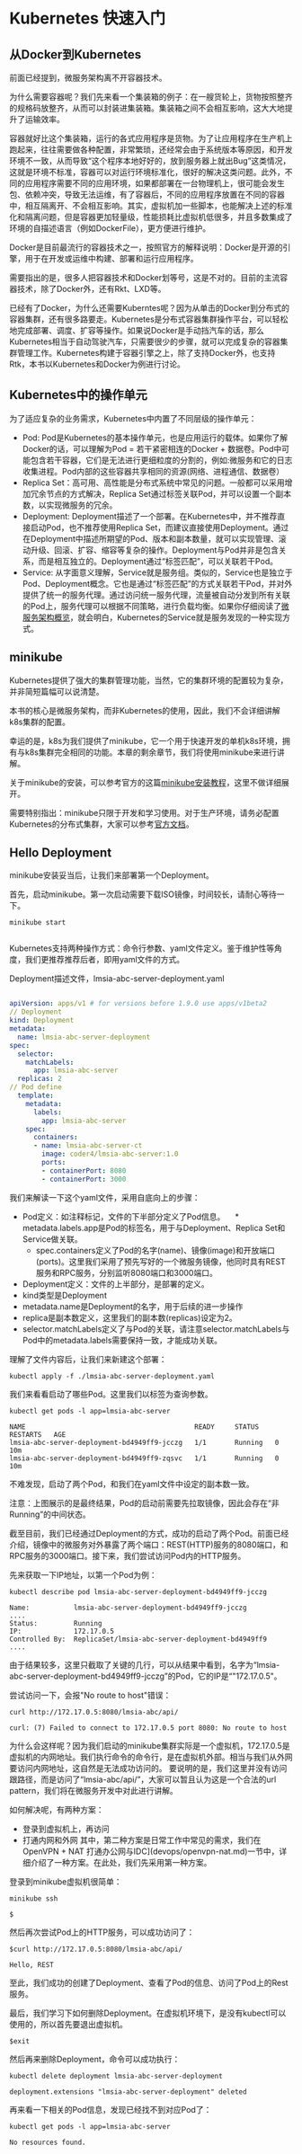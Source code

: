 # Kubernetes 快速入门

## 从Docker到Kubernetes
前面已经提到，微服务架构离不开容器技术。

为什么需要容器呢？我们先来看一个集装箱的例子：在一艘货轮上，货物按照整齐的规格码放整齐，从而可以封装进集装箱。集装箱之间不会相互影响，这大大地提升了运输效率。

容器就好比这个集装箱，运行的各式应用程序是货物。为了让应用程序在生产机上跑起来，往往需要做各种配置，非常繁琐，还经常会由于系统版本等原因，和开发环境不一致，从而导致“这个程序本地好好的，放到服务器上就出Bug”这类情况，这就是环境不标准，容器可以对运行环境标准化，很好的解决这类问题。此外，不同的应用程序需要不同的应用环境，如果都部署在一台物理机上，很可能会发生包、依赖冲突，导致无法运维，有了容器后，不同的应用程序放置在不同的容器中，相互隔离开、不会相互影响。其实，虚拟机加一些脚本，也能解决上述的标准化和隔离问题，但是容器更加轻量级，性能损耗比虚拟机低很多，并且多数集成了环境的自描述语言（例如DockerFile），更方便进行维护。

Docker是目前最流行的容器技术之一，按照官方的解释说明：Docker是开源的引擎，用于在开发或运维中构建、部署和运行应用程序。

需要指出的是，很多人把容器技术和Docker划等号，这是不对的。目前的主流容器技术，除了Docker外，还有Rkt、LXD等。

已经有了Docker，为什么还需要Kuberntes呢？因为从单击的Docker到分布式的容器集群，还有很多路要走。Kubernetes是分布式容器集群操作平台，可以轻松地完成部署、调度、扩容等操作。如果说Docker是手动挡汽车的话，那么Kubernetes相当于自动驾驶汽车，只需要很少的步骤，就可以完成复杂的容器集群管理工作。Kubernetes构建于容器引擎之上，除了支持Docker外，也支持Rtk，本书以Kubernetes和Docker为例进行讨论。

## Kubernetes中的操作单元

为了适应复杂的业务需求，Kubernetes中内置了不同层级的操作单元：
* Pod: Pod是Kubernetes的基本操作单元，也是应用运行的载体。如果你了解Docker的话，可以理解为Pod = 若干紧密相连的Docker + 数据卷。Pod中可能包含若干容器，它们是无法进行更细粒度的分割的，例如:微服务和它的日志收集进程。Pod内部的这些容器共享相同的资源(网络、进程通信、数据卷）
* Replica Set：高可用、高性能是分布式系统中常见的问题。一般都可以采用增加冗余节点的方式解决，Replica Set通过标签关联Pod，并可以设置一个副本数，以实现微服务的冗余。
* Deployment: Deployment描述了一个部署。在Kubernetes中，并不推荐直接启动Pod，也不推荐使用Replica Set，而建议直接使用Deployment。通过在Deployment中描述所期望的Pod、版本和副本数量，就可以实现管理、滚动升级、回滚、扩容、缩容等复杂的操作。Deployment与Pod并非是包含关系，而是相互独立的。Deployment通过“标签匹配”，可以关联若干Pod。
* Service: 从字面意义理解，Service就是服务组。类似的，Service也是独立于Pod、Deployment概念。它也是通过“标签匹配”的方式关联若干Pod，并对外提供了统一的服务代理。通过访问统一服务代理，流量被自动分发到所有关联的Pod上，服务代理可以根据不同策略，进行负载均衡。如果你仔细阅读了[微服务架构概览](architecture/overview.md)，就会明白，Kubernetes的Service就是服务发现的一种实现方式。

## minikube
Kubernetes提供了强大的集群管理功能，当然，它的集群环境的配置较为复杂，并非简短篇幅可以说清楚。

本书的核心是微服务架构，而非Kubernetes的使用，因此，我们不会详细讲解k8s集群的配置。

幸运的是，k8s为我们提供了minikube，它一个用于快速开发的单机k8s环境，拥有与k8s集群完全相同的功能。本章的剩余章节，我们将使用minikube来进行讲解。

关于minikube的安装，可以参考官方的这篇[minikube安装教程](https://kubernetes.io/docs/tasks/tools/install-minikube/)，这里不做详细展开。

需要特别指出：minikube只限于开发和学习使用。对于生产环境，请务必配置Kubernetes的分布式集群，大家可以参考[官方文档](https://kubernetes.io/docs/home)。

## Hello Deployment

minikube安装妥当后，让我们来部署第一个Deployment。

首先，启动minikube。第一次启动需要下载ISO镜像，时间较长，请耐心等待一下。
```shell
minikube start


``` 

Kubernetes支持两种操作方式：命令行参数、yaml文件定义。鉴于维护性等角度，我们更推荐推荐后者，即用yaml文件的方式。

Deployment描述文件，lmsia-abc-server-deployment.yaml
```yaml

apiVersion: apps/v1 # for versions before 1.9.0 use apps/v1beta2
// Deployment
kind: Deployment
metadata:
  name: lmsia-abc-server-deployment
spec:
  selector:
    matchLabels:
      app: lmsia-abc-server 
  replicas: 2
// Pod define
  template:
    metadata:
      labels:
        app: lmsia-abc-server 
    spec:
      containers:
      - name: lmsia-abc-server-ct
        image: coder4/lmsia-abc-server:1.0
        ports:
        - containerPort: 8080
        - containerPort: 3000
```

我们来解读一下这个yaml文件，采用自底向上的步骤：
* Pod定义：如注释标记，文件的下半部分定义了Pod信息。
　* metadata.labels.app是Pod的标签名，用于与Deployment、Replica Set和Service做关联。
  * spec.containers定义了Pod的名字(name)、镜像(image)和开放端口(ports)。这里我们采用了预先写好的一个微服务镜像，他同时具有REST服务和RPC服务，分别监听8080端口和3000端口。
* Deployment定义：文件的上半部分，是部署的定义。
 * kind类型是Deployment
 * metadata.name是Deployment的名字，用于后续的进一步操作
 * replica是副本数定义，这里我们的副本数(replicas)设定为2。
 * selector.matchLabels定义了与Pod的关联，请注意selector.matchLabels与Pod中的metadata.labels需要保持一致，才能成功关联。

理解了文件内容后，让我们来新建这个部署：
```shell
kubectl apply -f ./lmsia-abc-server-deployment.yaml

```

我们来看看启动了哪些Pod。这里我们以标签为查询参数。
```shell
kubectl get pods -l app=lmsia-abc-server

NAME                                          READY     STATUS    RESTARTS   AGE
lmsia-abc-server-deployment-bd4949ff9-jcczg   1/1       Running   0          10m
lmsia-abc-server-deployment-bd4949ff9-zqsvc   1/1       Running   0          10m
```

不难发现，启动了两个Pod，和我们在yaml文件中设定的副本数一致。

注意：上图展示的是最终结果，Pod的启动前需要先拉取镜像，因此会存在“非Running”的中间状态。

截至目前，我们已经通过Deployment的方式，成功的启动了两个Pod。前面已经介绍，镜像中的微服务对外暴露了两个端口：REST(HTTP)服务的8080端口，和RPC服务的3000端口。接下来，我们尝试访问Pod内的HTTP服务。

先来获取一下IP地址，以第一个Pod为例：

```shell
kubectl describe pod lmsia-abc-server-deployment-bd4949ff9-jcczg

Name:           lmsia-abc-server-deployment-bd4949ff9-jcczg
....
Status:         Running
IP:             172.17.0.5
Controlled By:  ReplicaSet/lmsia-abc-server-deployment-bd4949ff9
....
```

由于结果较多，这里只截取了关键的几行，可以从结果中看到，名字为“lmsia-abc-server-deployment-bd4949ff9-jcczg”的Pod，它的IP是“"172.17.0.5"。

尝试访问一下，会报"No route to host"错误：
```shell
curl http://172.17.0.5:8080/lmsia-abc/api/

curl: (7) Failed to connect to 172.17.0.5 port 8080: No route to host
```
为什么会这样呢？因为我们启动的minikube集群实际是一个虚拟机，172.17.0.5是虚拟机的内网地址。我们执行命令的命令行，是在虚拟机外部。相当与我们从外网要访问内网地址，这自然是无法成功访问的。
要说明的是，我们这里并没有访问跟路径，而是访问了“lmsia-abc/api/”，大家可以暂且认为这是一个合法的url pattern，我们将在微服务开发中对此进行讲解。

如何解决呢，有两种方案：
* 登录到虚拟机上，再访问
* 打通内网和外网
其中，第二种方案是日常工作中常见的需求，我们在OpenVPN + NAT 打通办公网与IDC](devops/openvpn-nat.md)一节中，详细介绍了一种方案。在此处，我们先采用第一种方案。

登录到minikube虚拟机很简单：
```shell
minikube ssh

$

```

然后再次尝试Pod上的HTTP服务，可以成功访问了：
```shell
$curl http://172.17.0.5:8080/lmsia-abc/api/

Hello, REST
```

至此，我们成功的创建了Deployment、查看了Pod的信息、访问了Pod上的Rest服务。

最后，我们学习下如何删除Deployment。在虚拟机环境下，是没有kubectl可以使用的，所以首先要退出虚拟机。
```shell
$exit
```

然后再来删除Deployment，命令可以成功执行：
```shell
kubectl delete deployment lmsia-abc-server-deployment

deployment.extensions "lmsia-abc-server-deployment" deleted
```

再来看一下相关的Pod信息，发现已经找不到对应Pod了：
```shell
kubectl get pods -l app=lmsia-abc-server

No resources found.
```
